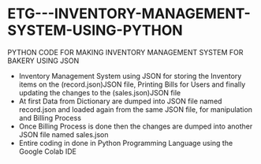 # ETG---INVENTORY-MANAGEMENT-SYSTEM-USING-PYTHON
PYTHON CODE FOR MAKING INVENTORY MANAGEMENT SYSTEM FOR BAKERY USING JSON
- Inventory Management System using JSON for storing the Inventory items on the (record.json)JSON file, Printing Bills for Users and finally updating the changes to the (sales.json)JSON file
- At first Data from Dictionary are dumped into JSON file named record.json and loaded again from the same JSON file, for manipulation and Billing Process
- Once Billing Process is done then the changes are dumped into another JSON file named sales.json
- Entire coding in done in Python Programming Language using the Google Colab IDE

